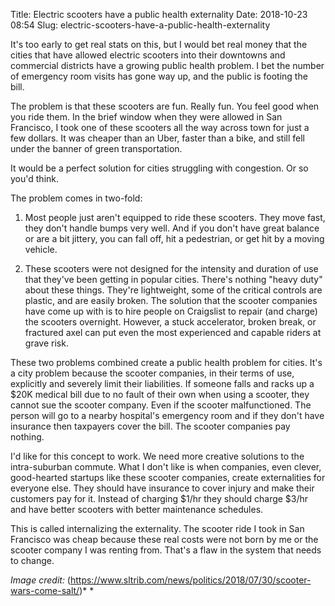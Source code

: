 Title: Electric scooters have a public health externality
Date: 2018-10-23 08:54
Slug: electric-scooters-have-a-public-health-externality

It's too early to get real stats on this, but I would bet real money that the cities that have allowed electric scooters into their downtowns and commercial districts have a growing public health problem. I bet the number of emergency room visits has gone way up, and the public is footing the bill. 

The problem is that these scooters are fun. Really fun. You feel good when you ride them. In the brief window when they were allowed in San Francisco, I took one of these scooters all the way across town for just a few dollars. It was cheaper than an Uber, faster than a bike, and still fell under the banner of green transportation. 

It would be a perfect solution for cities struggling with congestion. Or so you'd think. 

The problem comes in two-fold:

1. Most people just aren't equipped to ride these scooters. They move fast, they don't handle bumps very well. And if you don't have great balance or are a bit jittery, you can fall off, hit a pedestrian, or get hit by a moving vehicle. 

2. These scooters were not designed for the intensity and duration of use that they've been getting in popular cities. There's nothing "heavy duty" about these things. They're lightweight, some of the critical controls are plastic, and are easily broken. The solution that the scooter companies have come up with is to hire people on Craigslist to repair (and charge) the scooters overnight. However, a stuck accelerator, broken break, or fractured axel can put even the most experienced and capable riders at grave risk. 

These two problems combined create a public health problem for cities. It's a city problem because the scooter companies, in their terms of use, explicitly and severely limit their liabilities. If someone falls and racks up a $20K medical bill due to no fault of their own when using a scooter, they cannot sue the scooter company. Even if the scooter malfunctioned. The person will go to a nearby hospital's emergency room and if they don't have insurance then taxpayers cover the bill. The scooter companies pay nothing. 

I'd like for this concept to work. We need more creative solutions to the intra-suburban commute. What I don't like is when companies, even clever, good-hearted startups like these scooter companies, create externalities for everyone else. They should have insurance to cover injury and make their customers pay for it. Instead of charging $1/hr they should charge $3/hr and have better scooters with better maintenance schedules. 

This is called internalizing the externality. The scooter ride I took in San Francisco was cheap because these real costs were not born by me or the scooter company I was renting from. That's a flaw in the system that needs to change.  

*Image credit:* (https://www.sltrib.com/news/politics/2018/07/30/scooter-wars-come-salt/)*
*